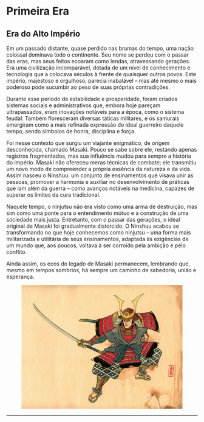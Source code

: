 # Primeira Era

## Era do Alto Império

&#x20;Em um passado distante, quase perdido nas brumas do tempo, uma nação colossal dominava todo o continente. Seu nome se perdeu com o passar das eras, mas seus feitos ecoaram como lendas, atravessando gerações. Era uma civilização incomparável, dotada de um nível de conhecimento e tecnologia que a colocava séculos à frente de quaisquer outros povos. Este império, majestoso e orgulhoso, parecia inabalável – mas até mesmo o mais poderoso pode sucumbir ao peso de suas próprias contradições.

&#x20;Durante esse período de estabilidade e prosperidade, foram criados sistemas sociais e administrativos que, embora hoje pareçam ultrapassados, eram inovações notáveis para a época, como o sistema feudal. Também floresceram diversas táticas militares, e os samurais emergiram como a mais refinada expressão do ideal guerreiro daquele tempo, sendo símbolos de honra, disciplina e força.

&#x20;Foi nesse contexto que surgiu um viajante enigmático, de origem desconhecida, chamado Masaki. Pouco se sabe sobre ele, restando apenas registros fragmentados, mas sua influência mudou para sempre a história do império. Masaki não ofereceu meras técnicas de combate; ele transmitiu um novo modo de compreender a própria essência da natureza e da vida. Assim nasceu o Ninshuu: um conjunto de ensinamentos que visava unir as pessoas, promover a harmonia e auxiliar no desenvolvimento de práticas que iam além da guerra – como avanços notáveis na medicina, capazes de superar os limites da cura tradicional.

&#x20;Naquele tempo, o ninjutsu não era visto como uma arma de destruição, mas sim como uma ponte para o entendimento mútuo e a construção de uma sociedade mais justa. Entretanto, com o passar das gerações, o ideal original de Masaki foi gradualmente distorcido. O Ninshuu acabou se transformando no que hoje conhecemos como ninjutsu – uma forma mais militarizada e utilitária de seus ensinamentos, adaptada às exigências de um mundo que, aos poucos, voltava a ser corroído pela ambição e pelo conflito.

&#x20;Ainda assim, os ecos do legado de Masaki permanecem, lembrando que, mesmo em tempos sombrios, há sempre um caminho de sabedoria, união e esperança.

<figure><img src="../../.gitbook/assets/image (28).png" alt=""><figcaption></figcaption></figure>

***
